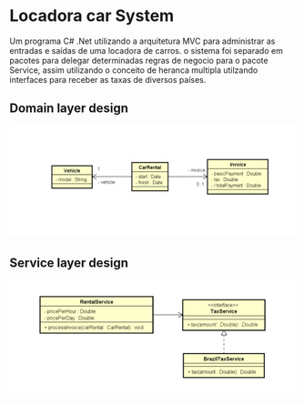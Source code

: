 # Locadora car System
Um programa C# .Net utilizando a arquitetura MVC para administrar as entradas e saídas de uma locadora de carros. o sistema foi separado em pacotes para delegar determinadas regras de negocio para o pacote Service, assim utilizando o conceito de heranca multipla utilzando interfaces para receber as taxas de diversos países.

## Domain layer design
![](https://github.com/DiegoLins10/Locadora-car/blob/master/entities.png)

## Service layer design
![](https://github.com/DiegoLins10/Locadora-car/blob/master/service.png)
